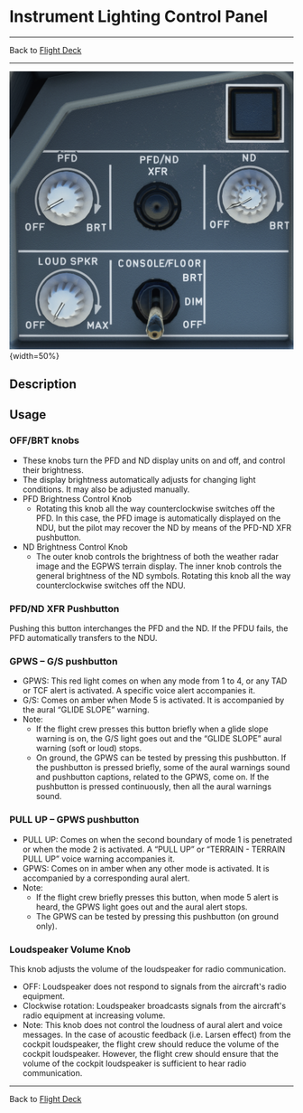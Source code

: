 # Instrument Lighting Control Panel

---

Back to [Flight Deck](../flight-deck.md)

---

![Instrument Lighting Control Panel](../../assets/a32nx-briefing/front/ilcp.png "Instrument Lighting Control Panel"){width=50%}

## Description

## Usage

### OFF/BRT knobs

- These knobs turn the PFD and ND display units on and off, and control their brightness.
- The display brightness automatically adjusts for changing light conditions. It may also be adjusted manually.
- PFD Brightness Control Knob
    - Rotating this knob all the way counterclockwise switches off the PFD. In this case, the PFD image is automatically displayed on the NDU, but the pilot may recover the ND by means of the PFD-ND XFR pushbutton.
- ND Brightness Control Knob
    - The outer knob controls the brightness of both the weather radar image and the EGPWS terrain display. The inner knob controls the general brightness of the ND symbols. Rotating this knob all the way counterclockwise switches off the NDU.

### PFD/ND XFR Pushbutton

Pushing this button interchanges the PFD and the ND. If the PFDU fails, the PFD automatically transfers to the NDU.

<!-- TODO: - which one is build into the FBW??? -->

### GPWS – G/S pushbutton

- GPWS: This red light comes on when any mode from 1 to 4, or any TAD or TCF alert is activated. A specific voice alert accompanies it.
- G/S: Comes on amber when Mode 5 is activated. It is accompanied by the aural “GLIDE SLOPE” warning.
- Note:
    - If the flight crew presses this button briefly when a glide slope warning is on, the G/S light goes out and the “GLIDE SLOPE” aural warning (soft or loud) stops.
    - On ground, the GPWS can be tested by pressing this pushbutton. If the pushbutton is pressed briefly, some of the aural warnings sound and pushbutton captions, related to the GPWS, come on. If the pushbutton is pressed continuously, then all the aural warnings sound.

### PULL UP – GPWS pushbutton
- PULL UP: Comes on when the second boundary of mode 1 is penetrated or when the mode 2 is activated. A “PULL UP” or “TERRAIN - TERRAIN PULL UP” voice warning accompanies it.
- GPWS: Comes on in amber when any other mode is activated. It is accompanied by a corresponding aural alert.
- Note:
    - If the flight crew briefly presses this button, when mode 5 alert is heard, the GPWS light goes out and the aural alert stops.
    - The GPWS can be tested by pressing this pushbutton (on ground only).

### Loudspeaker Volume Knob

This knob adjusts the volume of the loudspeaker for radio communication.

- OFF: Loudspeaker does not respond to signals from the aircraft's radio
equipment.
- Clockwise rotation: Loudspeaker broadcasts signals from the aircraft's radio equipment at increasing volume.
- Note: This knob does not control the loudness of aural alert and voice messages. In the case of acoustic feedback (i.e. Larsen effect) from the cockpit loudspeaker, the flight crew should reduce the volume of the cockpit loudspeaker. However, the flight crew should ensure that the volume of the cockpit loudspeaker is sufficient to hear radio communication.

---

Back to [Flight Deck](../flight-deck.md)
